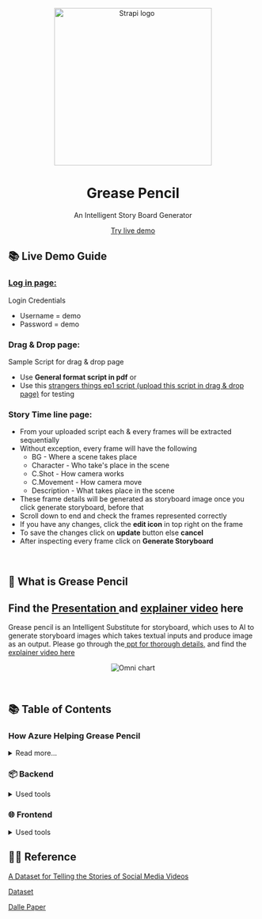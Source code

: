 <p align="center">
  <a href="https://gpdemo.azurewebsites.net/">
    <img src="https://i.ibb.co/rF4cHpr/g-logo-01.png" width="318px" alt="Strapi logo" />
  </a>
</p>
<h1 align="center">Grease Pencil</h1>
<p align="center">An Intelligent Story Board Generator</p>
<p align="center"><a href="https://gpdemo.azurewebsites.net/">Try live demo</a></p>

## 📚 Live Demo Guide

### <a href="https://gpdemo.azurewebsites.net/"> Log in page:</a>
Login Credentials
- Username = demo
- Password = demo

### <a>Drag & Drop page:</a>
Sample Script for drag & drop page
- Use **General format script in pdf** or
- Use this <a href="http://www.dailyscript.com/scripts/STRANGER-THINGS-1x01-The-Vanishing-of-Will-Byers-2ND-PINK.pdf">strangers things ep1 script (upload this script in drag & drop page)</a> for testing

### Story Time line page:</a>
- From your uploaded script each & every frames will be extracted sequentially 
- Without exception, every frame will have the following
    - BG - Where a scene takes place
    - Character - Who take's place in the scene
    - C.Shot - How camera works 
    - C.Movement - How camera move
    - Description - What takes place in the scene
- These frame details will be generated as storyboard image once you click generate storyboard, before that
- Scroll down to end and check the frames represented correctly
- If you have any changes, click the **edit icon** in top right on the frame
- To save the changes click on **update** button else **cancel** 
- After inspecting every frame click on **Generate Storyboard**  
<br>

## 🤔 What is Grease Pencil

## Find the <a href="https://docs.google.com/presentation/d/1kOXX6n1mg9pxoM6lZFUyLO6THKVzh1Wdu7U8U-J7RKk/edit?usp=sharing/"> Presentation </a> and <a href="https://youtu.be/__kPN5Aes3Q/"> explainer video</a> here

Grease pencil is an Intelligent Substitute for storyboard, which uses to AI to generate storyboard images which takes textual inputs and produce image as an output.
Please go through the<a href="https://docs.google.com/presentation/d/1kOXX6n1mg9pxoM6lZFUyLO6THKVzh1Wdu7U8U-J7RKk/edit?usp=sharing/"> ppt for thorough details,</a> and find the<a href="https://youtu.be/__kPN5Aes3Q/"> explainer video here</a> 

<p align="center">
    <img src="https://i.ibb.co/vx37j3p/flow-diagram.png" alt="Omni chart" />
  </a>
</p>

<br>



## 📚 Table of Contents

###  How Azure Helping Grease Pencil

<details>
<summary>Read more...</summary>

#### **Storage Layer:**

-   Azure Blob Storage - for dataset [only images]
    
-   Azure Cosmos DB (SQL API) - for dataset [text prompts for the given images]
    
-   Azure Files - to hold user/client scripts
    
-   Azure Database for MySQL - holding User Details, User Activity, Invoicing and other relational data of the Grease Pencil
 #### **Code Pipeline:**
-   Azure Repos - Source code maintenance and version control
    
-   Azure Pipeline - To Build a docker image from the repository upon a commit in master branch
    
-   Container Registry - To Store the built docker images
    
-   App Service - To host the application from a docker image with zero downtime
 #### **MLOps:**
 -   Azure Data Factory - To process the data and stage for training upon new data or code check-ins
    
-   Azure ML Workspace - To run a training job and store the model in Model Registry
  </details>


### 📦 Backend

<details>
<summary>Used tools</summary>

#### Python

- Flask

  </details>

### 🌐 Frontend

<details>
<summary>Used tools</summary>

-React
- HTML5
- BootStrap
- CSS
- Java Script
  </details>

## 🙌🏼 Reference

<p><a href="https://www.aclweb.org/anthology/D18-1117.pdf">A Dataset for Telling the Stories of Social Media Videos</a></p>
<p><a href="https://prior.allenai.org/projects/charades-ego">Dataset</a></p>
<p><a href="https://arxiv.org/pdf/2102.12092.pdf">Dalle Paper</a></p>


